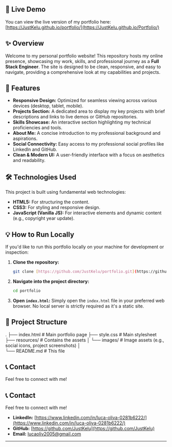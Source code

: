 ## 🚀 Live Demo

You can view the live version of my portfolio here:
[https://JustKelu.github.io/portfolio/](https://JustKelu.github.io/Portfolio/)

## ✨ Overview

Welcome to my personal portfolio website! This repository hosts my online presence, showcasing my work, skills, and professional journey as a **Full Stack Engineer**. The site is designed to be clean, responsive, and easy to navigate, providing a comprehensive look at my capabilities and projects.

## 🌟 Features

* **Responsive Design:** Optimized for seamless viewing across various devices (desktop, tablet, mobile).
* **Projects Section:** A dedicated area to display my key projects with brief descriptions and links to live demos or GitHub repositories.
* **Skills Showcase:** An interactive section highlighting my technical proficiencies and tools.
* **About Me:** A concise introduction to my professional background and aspirations.
* **Social Connectivity:** Easy access to my professional social profiles like LinkedIn and GitHub.
* **Clean & Modern UI:** A user-friendly interface with a focus on aesthetics and readability.

## 🛠️ Technologies Used

This project is built using fundamental web technologies:

* **HTML5:** For structuring the content.
* **CSS3:** For styling and responsive design.
* **JavaScript (Vanilla JS):** For interactive elements and dynamic content (e.g., copyright year update).

## 💡 How to Run Locally

If you'd like to run this portfolio locally on your machine for development or inspection:

1.  **Clone the repository:**
    ```bash
    git clone [https://github.com/JustKelu/portfolio.git](https://github.com/JustKelu/portfolio.git)
    ```
2.  **Navigate into the project directory:**
    ```bash
    cd portfolio
    ```
3.  **Open `index.html`:**
    Simply open the `index.html` file in your preferred web browser. No local server is strictly required as it's a static site.

## 📁 Project Structure

.
├── index.html                  # Main portfolio page
├── style.css                   # Main stylesheet
├── resources/                  # Contains the assets 
│   └──  images/                # Image assets (e.g., social icons, project screenshots)
│   
└── README.md                   # This file

## 📞 Contact

Feel free to connect with me!

## 📞 Contact

Feel free to connect with me!

* **LinkedIn:** [https://www.linkedin.com/in/luca-oliva-0281b6222/](https://www.linkedin.com/in/luca-oliva-0281b6222/)
* **GitHub:** [https://github.com/JustKelu](https://github.com/JustKelu)
* **Email:** [lucaoliv2005@gmail.com](mailto:lucaoliv2005@gmail.com)

---
